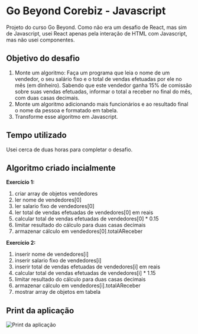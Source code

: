 # Go Beyond Corebiz - Javascript

Projeto do curso Go Beyond. Como não era um desafio de React, mas sim de Javascript, usei React apenas pela interação de HTML com Javascript, mas não usei componentes.

## Objetivo do desafio

1. Monte um algoritmo: Faça um programa que leia o nome de um vendedor, o seu salário fixo e o total de vendas efetuadas por ele no mês (em dinheiro). Sabendo que este vendedor ganha 15% de comissão sobre suas vendas efetuadas, informar o total a receber no final do mês, com duas casas decimais.
2. Monte um algoritmo adicionando mais funcionários e ao resultado final o nome da pessoa e formatado em tabela.
3. Transforme esse algoritmo em Javascript.

## Tempo utilizado

Usei cerca de duas horas para completar o desafio.

## Algoritmo criado incialmente

**Exercício 1:**

1. criar array de objetos vendedores
2. ler nome de vendedores[0]
3. ler salario fixo de vendedores[0]
4. ler total de vendas efetuadas de vendedores[0] em reais
5. calcular total de vendas efetuadas de vendedores[0] \* 0.15
6. limitar resultado do cálculo para duas casas decimais
7. armazenar cálculo em vendedores[0].totalAReceber

**Exercício 2:**

1. inserir nome de vendedores[i]
2. inserir salario fixo de vendedores[i]
3. inserir total de vendas efetuadas de vendedores[i] em reais
4. calcular total de vendas efetuadas de vendedores[i] \* 1.15
5. limitar resultado do cálculo para duas casas decimais
6. armazenar cálculo em vendedores[i].totalAReceber
7. mostrar array de objetos em tabela

## Print da aplicação

![Print da aplicação](demo.png)
